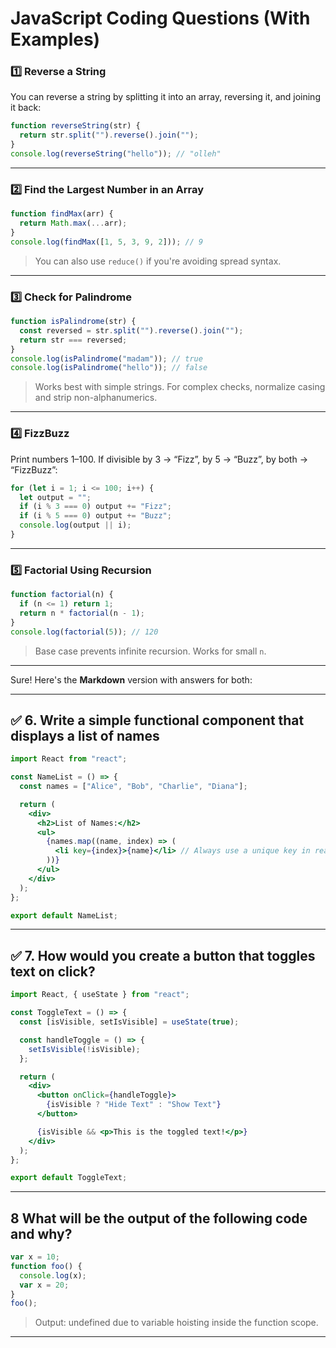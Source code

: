 # JavaScript Coding Questions (With Examples)

### 1️⃣ Reverse a String

You can reverse a string by splitting it into an array, reversing it, and joining it back:

```javascript
function reverseString(str) {
  return str.split("").reverse().join("");
}
console.log(reverseString("hello")); // "olleh"
```

---

### 2️⃣ Find the Largest Number in an Array

```javascript
function findMax(arr) {
  return Math.max(...arr);
}
console.log(findMax([1, 5, 3, 9, 2])); // 9
```

> You can also use `reduce()` if you're avoiding spread syntax.

---

### 3️⃣ Check for Palindrome

```javascript
function isPalindrome(str) {
  const reversed = str.split("").reverse().join("");
  return str === reversed;
}
console.log(isPalindrome("madam")); // true
console.log(isPalindrome("hello")); // false
```

> Works best with simple strings. For complex checks, normalize casing and strip non-alphanumerics.

---

### 4️⃣ FizzBuzz

Print numbers 1–100. If divisible by 3 → “Fizz”, by 5 → “Buzz”, by both → “FizzBuzz”:

```javascript
for (let i = 1; i <= 100; i++) {
  let output = "";
  if (i % 3 === 0) output += "Fizz";
  if (i % 5 === 0) output += "Buzz";
  console.log(output || i);
}
```

---

### 5️⃣ Factorial Using Recursion

```javascript
function factorial(n) {
  if (n <= 1) return 1;
  return n * factorial(n - 1);
}
console.log(factorial(5)); // 120
```

> Base case prevents infinite recursion. Works for small `n`.

---

Sure! Here's the **Markdown** version with answers for both:

---

## ✅ 6. Write a simple functional component that displays a list of names

```jsx
import React from "react";

const NameList = () => {
  const names = ["Alice", "Bob", "Charlie", "Diana"];

  return (
    <div>
      <h2>List of Names:</h2>
      <ul>
        {names.map((name, index) => (
          <li key={index}>{name}</li> // Always use a unique key in real projects
        ))}
      </ul>
    </div>
  );
};

export default NameList;
```

---

## ✅ 7. How would you create a button that toggles text on click?

```jsx
import React, { useState } from "react";

const ToggleText = () => {
  const [isVisible, setIsVisible] = useState(true);

  const handleToggle = () => {
    setIsVisible(!isVisible);
  };

  return (
    <div>
      <button onClick={handleToggle}>
        {isVisible ? "Hide Text" : "Show Text"}
      </button>

      {isVisible && <p>This is the toggled text!</p>}
    </div>
  );
};

export default ToggleText;
```

---

## 8 What will be the output of the following code and why?

```js
var x = 10;
function foo() {
  console.log(x);
  var x = 20;
}
foo();
```

> Output: undefined due to variable hoisting inside the function scope.

---
